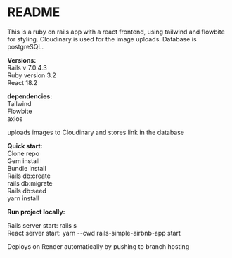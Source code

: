 
# README
This is a ruby on rails app with a react frontend, using tailwind and flowbite for styling. 
Cloudinary is used for the image uploads. Database is postgreSQL.

**Versions:**<br />
Rails v 7.0.4.3<br />
Ruby version 3.2<br />
React 18.2<br />


**dependencies:**<br />
Tailwind<br />
Flowbite<br />
axios<br />


uploads images to Cloudinary and stores link in the database


**Quick start:**<br />
Clone repo<br />
Gem install<br /> 
Bundle install<br />
Rails db:create<br />
rails db:migrate<br />
Rails db:seed<br />
yarn install<br />



**Run project locally:**<br />

Rails server start: rails s<br />
React server start: yarn --cwd rails-simple-airbnb-app start<br />


Deploys on Render automatically by pushing to branch hosting <br />

